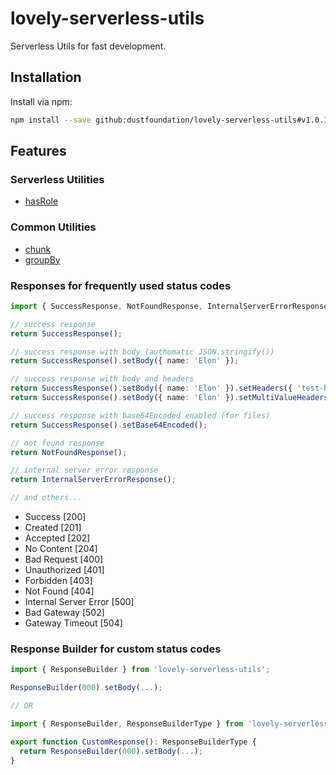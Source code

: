 # lovely-serverless-utils

Serverless Utils for fast development.

## Installation

Install via npm:

```sh
npm install --save github:dustfoundation/lovely-serverless-utils#v1.0.1
```

## Features

### Serverless Utilities

* [hasRole](https://github.com/DustFoundation/lovely-serverless-utils/blob/main/src/functions/serverless/hasRole.ts)

### Common Utilities

* [chunk](https://github.com/DustFoundation/lovely-serverless-utils/blob/main/src/functions/common/chunk.ts)
* [groupBy](https://github.com/DustFoundation/lovely-serverless-utils/blob/main/src/functions/common/groupBy.ts)

### Responses for frequently used status codes

```ts
import { SuccessResponse, NotFoundResponse, InternalServerErrorResponse } from 'lovely-serverless-utils';

// success response
return SuccessResponse();

// success response with body (authomatic JSON.stringify())
return SuccessResponse().setBody({ name: 'Elon' });

// success response with body and headers
return SuccessResponse().setBody({ name: 'Elon' }).setHeaders({ 'test-header': 1 });
return SuccessResponse().setBody({ name: 'Elon' }).setMultiValueHeaders({ 'test-header': [1] });

// success response with base64Encoded enabled (for files)
return SuccessResponse().setBase64Encoded();

// not found response
return NotFoundResponse();

// internal server error response
return InternalServerErrorResponse();

// and others...
```

* Success [200]
* Created [201]
* Accepted [202]
* No Content [204]
* Bad Request [400]
* Unauthorized [401]
* Forbidden [403]
* Not Found [404]
* Internal Server Error [500]
* Bad Gateway [502]
* Gateway Timeout [504]

### Response Builder for custom status codes

```ts
import { ResponseBuilder } from 'lovely-serverless-utils';

ResponseBuilder(000).setBody(...);

// OR

import { ResponseBuilder, ResponseBuilderType } from 'lovely-serverless-utils';

export function CustomResponse(): ResponseBuilderType {
  return ResponseBuilder(000).setBody(...);
}
```
